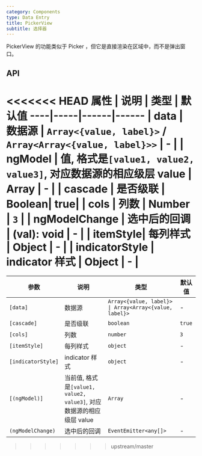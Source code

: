 ```yaml
---
category: Components
type: Data Entry
title: PickerView
subtitle: 选择器
---
```


PickerView 的功能类似于 Picker ，但它是直接渲染在区域中，而不是弹出窗口。

## API

<<<<<<< HEAD
属性 | 说明 | 类型 | 默认值
----|-----|------|------
| data  | 数据源     | `Array<{value, label}>` / `Array<Array<{value, label}>>` | -   |
| ngModel  | 值, 格式是`[value1, value2, value3]`, 对应数据源的相应级层 value  | Array  | -   |
| cascade  | 是否级联   | Boolean| true|
| cols     | 列数    | Number | `3` |
| ngModelChange | 选中后的回调 | (val): void      | -   |
| itemStyle| 每列样式   | Object | -   |
| indicatorStyle  | indicator 样式  | Object | -  |
=======
参数 | 说明 | 类型 | 默认值
----|-----|------|------
| `[data]` | 数据源 | `Array<{value, label}> \| Array<Array<{value, label}> `| - |
| `[cascade]` | 是否级联 | `boolean` | `true` |
| `[cols]` | 列数 | `number` | `3` |
| `[itemStyle]` | 每列样式 | `object` | - |
| `[indicatorStyle]` | indicator 样式  | `object` | - |
| `[(ngModel)]` | 当前值, 格式是`[value1, value2, value3]`, 对应数据源的相应级层 value | `Array` | - |
| `(ngModelChange)` | 选中后的回调 | `EventEmitter<any[]>` | - |
>>>>>>> upstream/master
